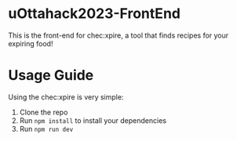 # uOttahack2023-FrontEnd

This is the front-end for chec:xpire, a tool that finds recipes for your expiring food!

# Usage Guide

Using the chec:xpire is very simple:

1. Clone the repo
2. Run `npm install` to install your dependencies
3. Run `npm run dev`
